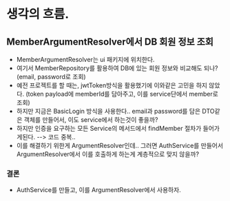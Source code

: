 # 생각의 흐름.

## MemberArgumentResolver에서 DB 회원 정보 조회

- MemberArgumentResolver는 ui 패키지에 위치한다.
- 여기서 MemberRepository를 활용하여 DB에 있는 회원 정보와 비교해도 되나? (email, password로 조회)
- 예전 프로젝트를 할 때는, jwtToken방식을 활용했기에 이와같은 고민을 하지 않았다. (token payload에 memberId를 담아주고, 이를 service단에서 member로 조회)
- 하지만 지금은 BasicLogin 방식을 사용한다.. email과 password를 담은 DTO같은 객체를 만들어서, 이도 service에서 하는것이 좋을까?
- 하지만 인증을 요구하는 모든 Service의 메서드에서 findMember 절차가 들어가게된다. --> 코드 중복..
- 이를 해결하기 위한게 ArgumentResolver인데.. 그러면 AuthService를 만들어서 ArgumentResolver에서 이를 호출하게 하는게 계층적으로 맞지 않을까?

### 결론

- AuthService를 만들고, 이를 ArgumentResolver에서 사용하자.
